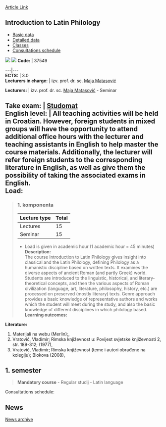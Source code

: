 [Article Link](https://www.fhs.hr/en/course/itlp)

## Introduction to Latin Philology
  * [Basic data](https://www.fhs.hr/en/course/itlp#v1id-523789_808878_1_0 "Basic data")
  * [Detailed data](https://www.fhs.hr/en/course/itlp#v1id-523789_808878_1_1 "Detailed data")
  * [Classes](https://www.fhs.hr/en/course/itlp#v1id-523789_808878_1_2 "Classes")
  * [Consultations schedule](https://www.fhs.hr/en/course/itlp#v1id-523789_808878_1_3 "Consultations schedule")


[![](https://www.fhs.hr/img/flags/gif/hr.gif)](https://www.fhs.hr/predmet/uulf) [![](https://www.fhs.hr/img/flags/gif/gb.gif)](https://www.fhs.hr/en/course/itlp)
**Code:** |  37549  
  
---|---  
**ECTS:** |  3.0   
**Lecturers in charge:** |  izv. prof. dr. sc. [Maja Matasović](https://www.fhs.hr/staff/maja.matasovic)   
  
**Lecturers:** |  izv. prof. dr. sc. [Maja Matasović](https://www.fhs.hr/djelatnik/maja.matasovic) - Seminar  
  
**Take exam:** |  [Studomat](http://www.isvu.hr/studomat)  
**English level:** |  All teaching activities will be held in Croatian. However, foreign students in mixed groups will have the opportunity to attend additional office hours with the lecturer and teaching assistants in English to help master the course materials. Additionally, the lecturer will refer foreign students to the corresponding literature in English, as well as give them the possibility of taking the associated exams in English.   
**Load:**  
---  
> ### 1. komponenta
> | Lecture type | Total  
> ---|---  
> Lectures | 15  
> Seminar | 15  
> * Load is given in academic hour (1 academic hour = 45 minutes)   
**Description:**  
> The course Introduction to Latin Philology gives insight into classical and the Latin Philology, defining Philology as a humanistic discipline based on written texts. It examines the diverse aspects of ancient Roman (and partly Greek) world. Students are introduced to the linguistic, historical, and literary-theoretical concepts, and then the various aspects of Roman civilization (language, art, literature, philosophy, history, etc.) are processed on preserved (mostly literary) texts. Genre approach provides a basic knowledge of representative authors and works which the student will meet during the study, and also the basic knowledge of different disciplines in which philology based.  
**Learning outcomes:**  

  
**Literature:**  
  1. Materijali na webu (Merlin);, 
  2. Vratović, Vladimir; Rimska književnost u: Povijest svjetske književnosti 2, str. 189-312; (1977), 
  3. Vratović, Vladimir; Rimska književnost (teme i autori obrađene na kolegiju); Biokova (2008), 

  
**1. semester**  
---  
> **Mandatory course** - Regular studij - Latin language  
>   
Consultations schedule: 


## News
[News archive](https://www.fhs.hr/en/course/itlp?@=20pvs#news_84937 "News archive")

